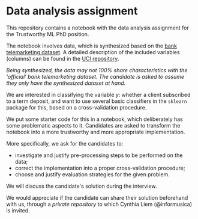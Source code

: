 Data analysis assignment
=====


This repository contains a notebook with the data analysis assignment for the Trustworthy ML PhD position.

The notebook involves data, which is synthesized based on the [bank telemarketing dataset](https://www.researchgate.net/publication/260805594_A_Data-Driven_Approach_to_Predict_the_Success_of_Bank_Telemarketing). A detailed description of the included variables (columns) can be found in the [UCI repository](https://archive.ics.uci.edu/ml/datasets/bank+marketing).


_Being synthesized, the data may not 100% share characteristics with the 'official' bank telemarketing dataset. The candidate is asked to assume they only have the synthesized dataset at hand._

We are interested in classifying the variable _y_: whether a client subscribed to a term deposit, and want to use several basic classifiers in the `sklearn` package for this, based on a cross-validation procedure.

We put some starter code for this in a notebook, which deliberately has some problematic aspects to it. Candidates are asked to transform the notebook into a more trustworthy and more appropriate implementation.

More specifically, we ask for the candidates to:
- investigate and justify pre-processing steps to be performed on the data;
- correct the implementation into a proper cross-validation procedure;
- choose and justify evaluation strategies for the given problem.

We will discuss the candidate's solution during the interview.

We would appreciate if the candidate can share their solution beforehand with us, through a *private repository* to which Cynthia Liem (@informusica) is invited.
